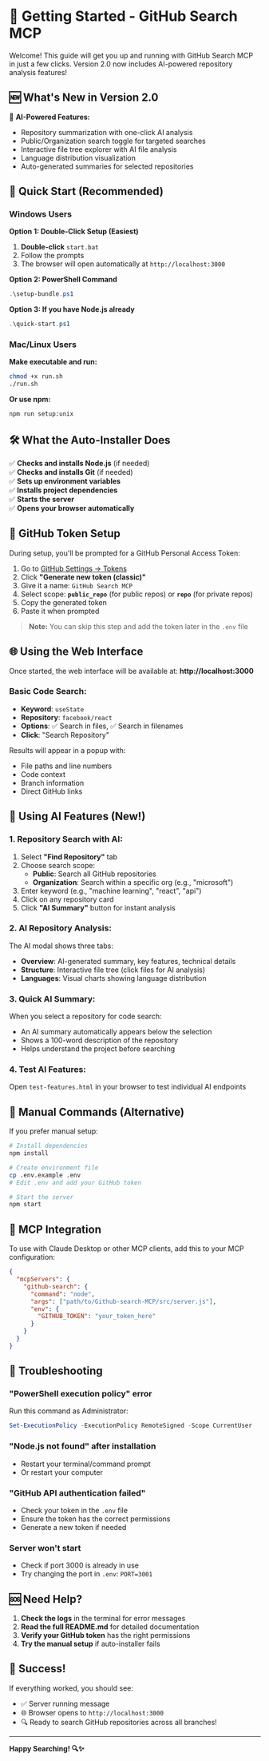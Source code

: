 # 🚀 Getting Started - GitHub Search MCP

Welcome! This guide will get you up and running with GitHub Search MCP in just a few clicks. Version 2.0 now includes AI-powered repository analysis features!

## 🆕 What's New in Version 2.0

🤖 **AI-Powered Features:**
- Repository summarization with one-click AI analysis
- Public/Organization search toggle for targeted searches
- Interactive file tree explorer with AI file analysis
- Language distribution visualization
- Auto-generated summaries for selected repositories

## 🎯 Quick Start (Recommended)

### Windows Users

**Option 1: Double-Click Setup (Easiest)**
1. **Double-click** `start.bat` 
2. Follow the prompts
3. The browser will open automatically at `http://localhost:3000`

**Option 2: PowerShell Command**
```powershell
.\setup-bundle.ps1
```

**Option 3: If you have Node.js already**
```powershell
.\quick-start.ps1
```

### Mac/Linux Users

**Make executable and run:**
```bash
chmod +x run.sh
./run.sh
```

**Or use npm:**
```bash
npm run setup:unix
```

## 🛠️ What the Auto-Installer Does

✅ **Checks and installs Node.js** (if needed)  
✅ **Checks and installs Git** (if needed)  
✅ **Sets up environment variables**  
✅ **Installs project dependencies**  
✅ **Starts the server**  
✅ **Opens your browser automatically**  

## 🔑 GitHub Token Setup

During setup, you'll be prompted for a GitHub Personal Access Token:

1. Go to [GitHub Settings → Tokens](https://github.com/settings/tokens)
2. Click **"Generate new token (classic)"**
3. Give it a name: `GitHub Search MCP`
4. Select scope: **`public_repo`** (for public repos) or **`repo`** (for private repos)
5. Copy the generated token
6. Paste it when prompted

> **Note:** You can skip this step and add the token later in the `.env` file

## 🌐 Using the Web Interface

Once started, the web interface will be available at: **http://localhost:3000**

### Basic Code Search:
- **Keyword**: `useState`
- **Repository**: `facebook/react`
- **Options**: ✅ Search in files, ✅ Search in filenames
- **Click**: "Search Repository"

Results will appear in a popup with:
- File paths and line numbers
- Code context
- Branch information
- Direct GitHub links

## 🤖 Using AI Features (New!)

### 1. Repository Search with AI:
1. Select **"Find Repository"** tab
2. Choose search scope:
   - **Public**: Search all GitHub repositories
   - **Organization**: Search within a specific org (e.g., "microsoft")
3. Enter keyword (e.g., "machine learning", "react", "api")
4. Click on any repository card
5. Click **"AI Summary"** button for instant analysis

### 2. AI Repository Analysis:
The AI modal shows three tabs:
- **Overview**: AI-generated summary, key features, technical details
- **Structure**: Interactive file tree (click files for AI analysis)
- **Languages**: Visual charts showing language distribution

### 3. Quick AI Summary:
When you select a repository for code search:
- An AI summary automatically appears below the selection
- Shows a 100-word description of the repository
- Helps understand the project before searching

### 4. Test AI Features:
Open `test-features.html` in your browser to test individual AI endpoints

## 🔧 Manual Commands (Alternative)

If you prefer manual setup:

```bash
# Install dependencies
npm install

# Create environment file
cp .env.example .env
# Edit .env and add your GitHub token

# Start the server
npm start
```

## 🎯 MCP Integration

To use with Claude Desktop or other MCP clients, add this to your MCP configuration:

```json
{
  "mcpServers": {
    "github-search": {
      "command": "node",
      "args": ["path/to/Github-search-MCP/src/server.js"],
      "env": {
        "GITHUB_TOKEN": "your_token_here"
      }
    }
  }
}
```

## 🚨 Troubleshooting

### "PowerShell execution policy" error
Run this command as Administrator:
```powershell
Set-ExecutionPolicy -ExecutionPolicy RemoteSigned -Scope CurrentUser
```

### "Node.js not found" after installation
- Restart your terminal/command prompt
- Or restart your computer

### "GitHub API authentication failed"
- Check your token in the `.env` file
- Ensure the token has the correct permissions
- Generate a new token if needed

### Server won't start
- Check if port 3000 is already in use
- Try changing the port in `.env`: `PORT=3001`

## 🆘 Need Help?

1. **Check the logs** in the terminal for error messages
2. **Read the full README.md** for detailed documentation
3. **Verify your GitHub token** has the right permissions
4. **Try the manual setup** if auto-installer fails

## 🎉 Success!

If everything worked, you should see:
- ✅ Server running message
- 🌐 Browser opens to `http://localhost:3000`
- 🔍 Ready to search GitHub repositories across all branches!

---

**Happy Searching! 🔍✨** 